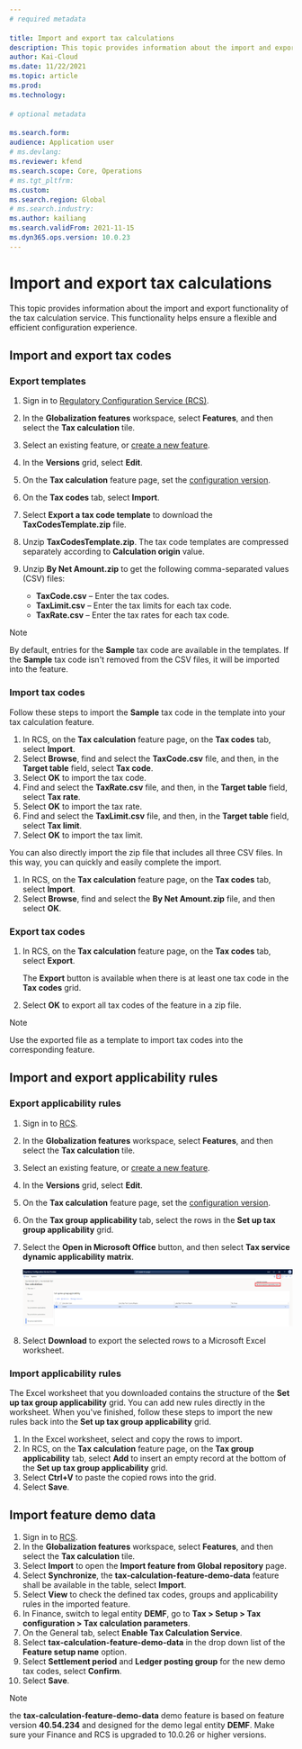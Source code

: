 ```yaml
---
# required metadata

title: Import and export tax calculations
description: This topic provides information about the import and export functionality of the tax calculation service.
author: Kai-Cloud
ms.date: 11/22/2021
ms.topic: article
ms.prod: 
ms.technology: 

# optional metadata

ms.search.form:
audience: Application user
# ms.devlang: 
ms.reviewer: kfend
ms.search.scope: Core, Operations
# ms.tgt_pltfrm: 
ms.custom: 
ms.search.region: Global
# ms.search.industry: 
ms.author: kailiang
ms.search.validFrom: 2021-11-15
ms.dyn365.ops.version: 10.0.23
---
```

# Import and export tax calculations

This topic provides information about the import and export functionality of the tax calculation service. This functionality helps ensure a flexible and efficient configuration experience.

## Import and export tax codes

### Export templates

1. Sign in to [Regulatory Configuration Service (RCS)](https://marketing.configure.global.dynamics.com/).
2. In the **Globalization features** workspace, select **Features**, and then select the **Tax calculation** tile.
3. Select an existing feature, or [create a new feature](global-get-started-with-tax-calculation-service.md#set-up-tax-calculation-in-rcs).
4. In the **Versions** grid, select **Edit**.
5. On the **Tax calculation** feature page, set the [configuration version](global-get-started-with-tax-calculation-service.md#set-up-tax-calculation-in-rcs).
6. On the **Tax codes** tab, select **Import**.
7. Select **Export a tax code template** to download the **TaxCodesTemplate.zip** file.
8. Unzip **TaxCodesTemplate.zip**. The tax code templates are compressed separately according to **Calculation origin** value.
9. Unzip **By Net Amount.zip** to get the following comma-separated values (CSV) files:

    - **TaxCode.csv** – Enter the tax codes.
    - **TaxLimit.csv** – Enter the tax limits for each tax code.
    - **TaxRate.csv** – Enter the tax rates for each tax code.

> [!NOTE]
> By default, entries for the **Sample** tax code are available in the templates. If the **Sample** tax code isn't removed from the CSV files, it will be imported into the feature.

### Import tax codes

Follow these steps to import the **Sample** tax code in the template into your tax calculation feature.

1. In RCS, on the **Tax calculation** feature page, on the **Tax codes** tab, select **Import**.
2. Select **Browse**, find and select the **TaxCode.csv** file, and then, in the **Target table** field, select **Tax code**.
3. Select **OK** to import the tax code.
4. Find and select the **TaxRate.csv** file, and then, in the **Target table** field, select **Tax rate**.
5. Select **OK** to import the tax rate.
6. Find and select the **TaxLimit.csv** file, and then, in the **Target table** field, select **Tax limit**.
7. Select **OK** to import the tax limit.

You can also directly import the zip file that includes all three CSV files. In this way, you can quickly and easily complete the import.

1. In RCS, on the **Tax calculation** feature page, on the **Tax codes** tab, select **Import**.
2. Select **Browse**, find and select the **By Net Amount.zip** file, and then select **OK**.

### Export tax codes

1. In RCS, on the **Tax calculation** feature page, on the **Tax codes** tab, select **Export**.

    The **Export** button is available when there is at least one tax code in the **Tax codes** grid.

2. Select **OK** to export all tax codes of the feature in a zip file.

> [!NOTE]
> Use the exported file as a template to import tax codes into the corresponding feature.

## Import and export applicability rules

### Export applicability rules

1. Sign in to [RCS](https://marketing.configure.global.dynamics.com/).
2. In the **Globalization features** workspace, select **Features**, and then select the **Tax calculation** tile.
3. Select an existing feature, or [create a new feature](global-get-started-with-tax-calculation-service.md#set-up-tax-calculation-in-rcs).
4. In the **Versions** grid, select **Edit**.
5. On the **Tax calculation** feature page, set the [configuration version](global-get-started-with-tax-calculation-service.md#set-up-tax-calculation-in-rcs).
6. On the **Tax group applicability** tab, select the rows in the **Set up tax group applicability** grid.
7. Select the **Open in Microsoft Office** button, and then select **Tax service dynamic applicability matrix**.

    [![Exporting applicability rules to Microsoft Excel on the Tax calculation feature page.](./media/tax-cal-import-export-1.png)](./media/tax-cal-import-export-1.png)

8. Select **Download** to export the selected rows to a Microsoft Excel worksheet.

### Import applicability rules

The Excel worksheet that you downloaded contains the structure of the **Set up tax group applicability** grid. You can add new rules directly in the worksheet. When you've finished, follow these steps to import the new rules back into the **Set up tax group applicability** grid.

1. In the Excel worksheet, select and copy the rows to import.
2. In RCS, on the **Tax calculation** feature page, on the **Tax group applicability** tab, select **Add** to insert an empty record at the bottom of the **Set up tax group applicability** grid.
3. Select **Ctrl+V** to paste the copied rows into the grid.
4. Select **Save**.

## Import feature demo data

1. Sign in to [RCS](https://marketing.configure.global.dynamics.com/).
2. In the **Globalization features** workspace, select **Features**, and then select the **Tax calculation** tile.
3. Select **Import** to open the **Import feature from Global repository** page.
4. Select **Synchronize**, the **tax-calculation-feature-demo-data** feature shall be available in the table, select **Import**.
5. Select **View** to check the defined tax codes, groups and applicability rules in the imported feature.
6. In Finance, switch to legal entity **DEMF**, go to **Tax > Setup > Tax configuration > Tax calculation parameters**.
7. On the General tab, select **Enable Tax Calculation Service**.
8. Select **tax-calculation-feature-demo-data** in the drop down list of the **Feature setup name** option.
9. Select **Settlement period** and **Ledger posting group** for the new demo tax codes, select **Confirm**.
10. Select **Save**.

> [!NOTE]
> the **tax-calculation-feature-demo-data** demo feature is based on feature version **40.54.234** and designed for the demo legal entity **DEMF**. Make sure your Finance and RCS is upgraded to 10.0.26 or higher versions.
